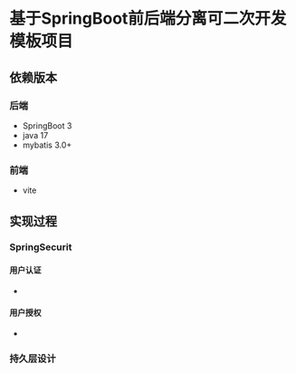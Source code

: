 # 基于SpringBoot前后端分离可二次开发模板项目
## 依赖版本
### 后端
* SpringBoot 3
* java 17
* mybatis 3.0+
### 前端
* vite
## 实现过程
### SpringSecurit
#### 用户认证
*
#### 用户授权
*
### 持久层设计
